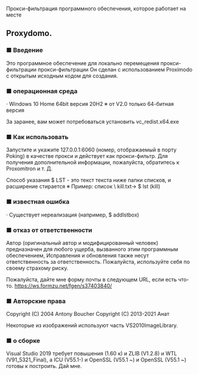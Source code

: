 Прокси-фильтрация программного обеспечения, которое работает на месте

## Proxydomo.
### ■ Введение

Это программное обеспечение для локально перемещения прокси-фильтрации прокси-фильтрации
Он сделан с использованием Proximodo с открытым исходным кодом для создания.
### ■ операционная среда

· Windows 10 Home 64bit версия 20H2
※ от V2.0 только 64-битная версия

За заранее, вам может потребоваться установить vc_redist.x64.exe
### ■ Как использовать

Запустите и укажите 127.0.0.1:6060 (номер, отображаемый в порту Poking) в качестве прокси и действует как прокси-фильтр.
Для получения дополнительной информации, пожалуйста, обратитесь к Proxomitron и т. Д.

Способ указания $ LST - это текст текста ниже папки списков, и расширение стирается
※ Пример: список \ kill.txt-> $ lst (kill)
###  ■ известная ошибка

· Существует нереализация (например, $ addlstbox)
### ■ отказ от ответственности

Автор (оригинальный автор и модифицированный человек) предназначен для любого ущерба, вызванного этим программным обеспечением,
Исправления и обновления также несут ответственность за ответственность.
Пожалуйста, используйте себя по своему страхому риску.

Пожалуйста, дайте мне форму почты в следующем URL, если есть что-то.
https://ws.formzu.net/fgen/s37403840/
### ■ Авторские права
Copyright (C) 2004 Antony Boucher
Copyright (C) 2013-2021 Анат

Некоторые из изображений используют часть VS2010ImageLibrary.
### ■ о сборке

Visual Studio 2019 требует повышения (1.60 к) и ZLIB (V1.2.8) и WTL (V91_5321_Final), а ICU (V55.1-) и OpenSSL (V55.1 ~) и OpenSSL (V55.1 ~) готовы к построить. Дай мне. 
